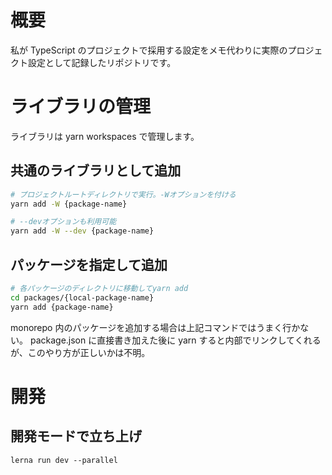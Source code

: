 # 概要

私が TypeScript のプロジェクトで採用する設定をメモ代わりに実際のプロジェクト設定として記録したリポジトリです。

# ライブラリの管理

ライブラリは yarn workspaces で管理します。

## 共通のライブラリとして追加

```sh
# プロジェクトルートディレクトリで実行。-Wオプションを付ける
yarn add -W {package-name}

# --devオプションも利用可能
yarn add -W --dev {package-name}
```

## パッケージを指定して追加

```sh
# 各パッケージのディレクトリに移動してyarn add
cd packages/{local-package-name}
yarn add {package-name}
```

monorepo 内のパッケージを追加する場合は上記コマンドではうまく行かない。
package.json に直接書き加えた後に yarn すると内部でリンクしてくれるが、このやり方が正しいかは不明。

# 開発

## 開発モードで立ち上げ

```
lerna run dev --parallel
```
